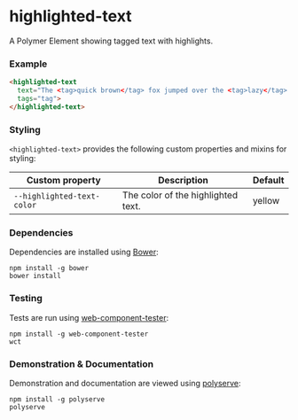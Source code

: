 # highlighted-text

A Polymer Element showing tagged text with highlights.

### Example
```html
<highlighted-text
  text="The <tag>quick brown</tag> fox jumped over the <tag>lazy</tag> dog."
  tags="tag">
</highlighted-text>
```

### Styling

`<highlighted-text>` provides the following custom properties and mixins for styling:

Custom property            | Description                        | Default
---------------------------|------------------------------------|--------
`--highlighted-text-color` | The color of the highlighted text. | yellow

### Dependencies

Dependencies are installed using [Bower](http://bower.io/):

    npm install -g bower
    bower install

### Testing

Tests are run using [web-component-tester](https://github.com/Polymer/web-component-tester):

    npm install -g web-component-tester
    wct

### Demonstration & Documentation

Demonstration and documentation are viewed using [polyserve](https://github.com/PolymerLabs/polyserve):

    npm install -g polyserve
    polyserve

